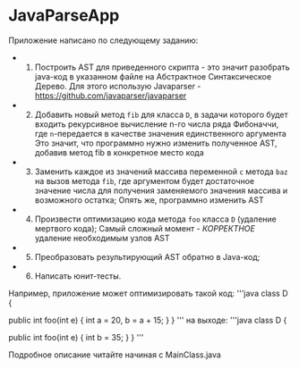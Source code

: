 # JavaParseApp
Приложение написано по следующему заданию:
 * 1. Построить AST для приведенного скрипта - это значит разобрать java-код в указанном файле на Абстрактное Синтаксическое Дерево.
      Для этого использую Javaparser - https://github.com/javaparser/javaparser
 * 2. Добавить новый метод `fib` для класса `D`, в задачи которого будет входить рекурсивное вычисление n-го числа ряда Фибоначчи, где `n`-передается в качестве значения единственного аргумента 
      Это значит, что программно нужно изменить полученное AST, добавив метод fib в конкретное место кода
 * 3. Заменить каждое из значений массива переменной `c` метода `baz` на вызов метода `fib`, где аргументом будет достаточное значение числа для получения заменяемого значения массива и возможного остатка;
      Опять же, программно изменить AST
 * 4. Произвести оптимизацию кода метода `foo` класса `D` (удаление мертвого кода);
      Самый сложный момент - *КОРРЕКТНОЕ* удаление необходимым узлов AST
 * 5. Преобразовать результирующий AST обратно в Java-код;
 * 6. Написать юнит-тесты.
 
Например, приложение может оптимизировать такой код:
'''java
class D {

public int foo(int e) {
    int a = 20,
        b = a + 15;
      }
}
'''
на выходе:
'''java
class D {

public int foo(int e) {
    int b = 35;
      }
}
'''




Подробное описание читайте начиная с MainClass.java

